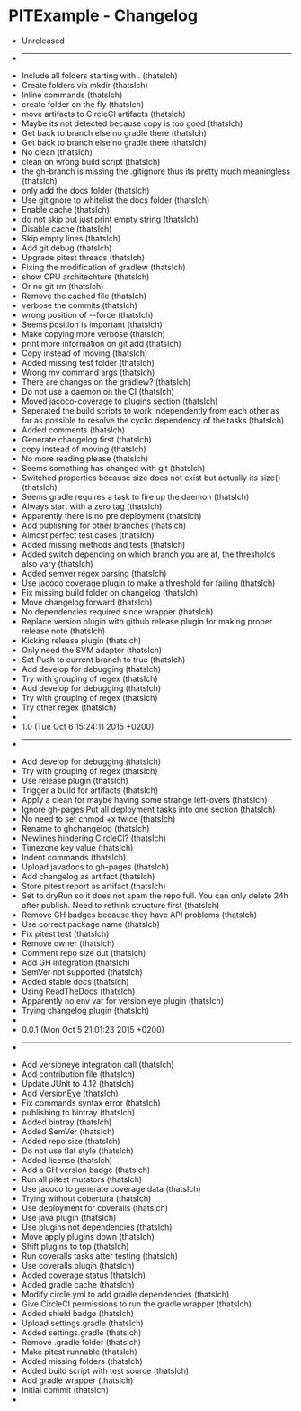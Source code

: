 PITExample - Changelog
======================

* Unreleased
* ----------
* Include all folders starting with . (thatsIch)
* Create folders via mkdir (thatsIch)
* Inline commands (thatsIch)
* create folder on the fly (thatsIch)
* move artifacts to CircleCI artifacts (thatsIch)
* Maybe its not detected because copy is too good (thatsIch)
* Get back to branch else no gradle there (thatsIch)
* Get back to branch else no gradle there (thatsIch)
* No clean (thatsIch)
* clean on wrong build script (thatsIch)
* the gh-branch is missing the .gitignore thus its pretty much meaningless (thatsIch)
* only add the docs folder (thatsIch)
* Use gitignore to whitelist the docs folder (thatsIch)
* Enable cache (thatsIch)
* do not skip but just print empty string (thatsIch)
* Disable cache (thatsIch)
* Skip empty lines (thatsIch)
* Add git debug (thatsIch)
* Upgrade pitest threads (thatsIch)
* Fixing the modification of gradlew (thatsIch)
* show CPU architechture (thatsIch)
* Or no git rm (thatsIch)
* Remove the cached file (thatsIch)
* verbose the commits (thatsIch)
* wrong position of --force (thatsIch)
* Seems position is important (thatsIch)
* Make copying more verbose (thatsIch)
* print more information on git add (thatsIch)
* Copy instead of moving (thatsIch)
* Added missing test folder (thatsIch)
* Wrong mv command args (thatsIch)
* There are changes on the gradlew? (thatsIch)
* Do not use a daemon on the CI (thatsIch)
* Moved jacoco-coverage to plugins section (thatsIch)
* Seperated the build scripts to work independently from each other as far as possible to resolve the cyclic dependency of the tasks (thatsIch)
* Added comments (thatsIch)
* Generate changelog first (thatsIch)
* copy instead of moving (thatsIch)
* No more reading please (thatsIch)
* Seems something has changed with git (thatsIch)
* Switched properties because size does not exist but actually its size() (thatsIch)
* Seems gradle requires a task to fire up the daemon (thatsIch)
* Always start with a zero tag (thatsIch)
* Apparently there is no pre deployment (thatsIch)
* Add publishing for other branches (thatsIch)
* Almost perfect test cases (thatsIch)
* Added missing methods and tests (thatsIch)
* Added switch depending on which branch you are at, the thresholds also vary (thatsIch)
* Added semver regex parsing (thatsIch)
* Use jacoco coverage plugin to make a threshold for failing (thatsIch)
* Fix missing build folder on changelog (thatsIch)
* Move changelog forward (thatsIch)
* No dependencies required since wrapper (thatsIch)
* Replace version plugin with github release plugin for making proper release note (thatsIch)
* Kicking release plugin (thatsIch)
* Only need the SVM adapter (thatsIch)
* Set Push to current branch to true (thatsIch)
* Add develop for debugging (thatsIch)
* Try with grouping of regex (thatsIch)
* Add develop for debugging (thatsIch)
* Try with grouping of regex (thatsIch)
* Try other regex (thatsIch)
* 
* 1.0 (Tue Oct 6 15:24:11 2015 +0200)
* -----------------------------------
* Add develop for debugging (thatsIch)
* Try with grouping of regex (thatsIch)
* Use release plugin (thatsIch)
* Trigger a build for artifacts (thatsIch)
* Apply a clean for maybe having some strange left-overs (thatsIch)
* Ignore gh-pages Put all deployment tasks into one section (thatsIch)
* No need to set chmod +x twice (thatsIch)
* Rename to ghchangelog (thatsIch)
* Newlines hindering CircleCI? (thatsIch)
* Timezone key value (thatsIch)
* Indent commands (thatsIch)
* Upload javadocs to gh-pages (thatsIch)
* Add changelog as artifact (thatsIch)
* Store pitest report as artifact (thatsIch)
* Set to dryRun so it does not spam the repo full. You can only delete 24h after publish. Need to rethink structure first (thatsIch)
* Remove GH badges because they have API problems (thatsIch)
* Use correct package name (thatsIch)
* Fix pitest test (thatsIch)
* Remove owner (thatsIch)
* Comment repo size out (thatsIch)
* Add GH integration (thatsIch)
* SemVer not supported (thatsIch)
* Added stable docs (thatsIch)
* Using ReadTheDocs (thatsIch)
* Apparently no env var for version eye plugin (thatsIch)
* Trying changelog plugin (thatsIch)
* 
* 0.0.1 (Mon Oct 5 21:01:23 2015 +0200)
* -------------------------------------
* Add versioneye integration call (thatsIch)
* Add contribution file (thatsIch)
* Update JUnit to 4.12 (thatsIch)
* Add VersionEye (thatsIch)
* Fix commands syntax error (thatsIch)
* publishing to bintray (thatsIch)
* Added bintray (thatsIch)
* Added SemVer (thatsIch)
* Added repo size (thatsIch)
* Do not use flat style (thatsIch)
* Added license (thatsIch)
* Add a GH version badge (thatsIch)
* Run all pitest mutators (thatsIch)
* Use jacoco to generate coverage data (thatsIch)
* Trying without cobertura (thatsIch)
* Use deployment for coveralls (thatsIch)
* Use java plugin (thatsIch)
* Use plugins not dependencies (thatsIch)
* Move apply plugins down (thatsIch)
* Shift plugins to top (thatsIch)
* Run coveralls tasks after testing (thatsIch)
* Use coveralls plugin (thatsIch)
* Added coverage status (thatsIch)
* Added gradle cache (thatsIch)
* Modify circle.yml to add gradle dependencies (thatsIch)
* Give CircleCI permissions to run the gradle wrapper (thatsIch)
* Added shield badge (thatsIch)
* Upload settings.gradle (thatsIch)
* Added settings.gradle (thatsIch)
* Remove .gradle folder (thatsIch)
* Make pitest runnable (thatsIch)
* Added missing folders (thatsIch)
* Added build script with test source (thatsIch)
* Add gradle wrapper (thatsIch)
* Initial commit (thatsIch)
* 
